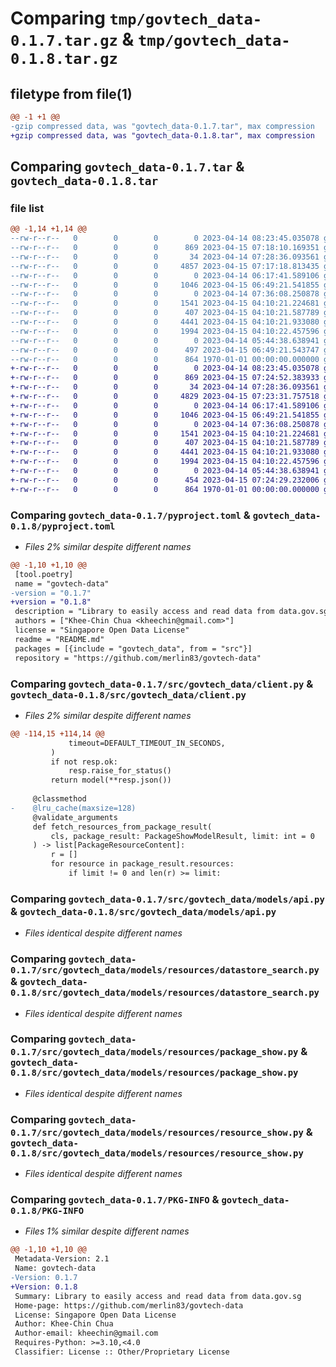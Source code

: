 # Comparing `tmp/govtech_data-0.1.7.tar.gz` & `tmp/govtech_data-0.1.8.tar.gz`

## filetype from file(1)

```diff
@@ -1 +1 @@
-gzip compressed data, was "govtech_data-0.1.7.tar", max compression
+gzip compressed data, was "govtech_data-0.1.8.tar", max compression
```

## Comparing `govtech_data-0.1.7.tar` & `govtech_data-0.1.8.tar`

### file list

```diff
@@ -1,14 +1,14 @@
--rw-r--r--   0        0        0        0 2023-04-14 08:23:45.035078 govtech_data-0.1.7/README.md
--rw-r--r--   0        0        0      869 2023-04-15 07:18:10.169351 govtech_data-0.1.7/pyproject.toml
--rw-r--r--   0        0        0       34 2023-04-14 07:28:36.093561 govtech_data-0.1.7/src/govtech_data/__init__.py
--rw-r--r--   0        0        0     4857 2023-04-15 07:17:18.813435 govtech_data-0.1.7/src/govtech_data/client.py
--rw-r--r--   0        0        0        0 2023-04-14 06:17:41.589106 govtech_data-0.1.7/src/govtech_data/models/__init__.py
--rw-r--r--   0        0        0     1046 2023-04-15 06:49:21.541855 govtech_data-0.1.7/src/govtech_data/models/api.py
--rw-r--r--   0        0        0        0 2023-04-14 07:36:08.250878 govtech_data-0.1.7/src/govtech_data/models/resources/__init__.py
--rw-r--r--   0        0        0     1541 2023-04-15 04:10:21.224681 govtech_data-0.1.7/src/govtech_data/models/resources/datastore_search.py
--rw-r--r--   0        0        0      407 2023-04-15 04:10:21.587789 govtech_data-0.1.7/src/govtech_data/models/resources/package_list.py
--rw-r--r--   0        0        0     4441 2023-04-15 04:10:21.933080 govtech_data-0.1.7/src/govtech_data/models/resources/package_show.py
--rw-r--r--   0        0        0     1994 2023-04-15 04:10:22.457596 govtech_data-0.1.7/src/govtech_data/models/resources/resource_show.py
--rw-r--r--   0        0        0        0 2023-04-14 05:44:38.638941 govtech_data-0.1.7/src/govtech_data/utils/__init__.py
--rw-r--r--   0        0        0      497 2023-04-15 06:49:21.543747 govtech_data-0.1.7/src/govtech_data/utils/content.py
--rw-r--r--   0        0        0      864 1970-01-01 00:00:00.000000 govtech_data-0.1.7/PKG-INFO
+-rw-r--r--   0        0        0        0 2023-04-14 08:23:45.035078 govtech_data-0.1.8/README.md
+-rw-r--r--   0        0        0      869 2023-04-15 07:24:52.383933 govtech_data-0.1.8/pyproject.toml
+-rw-r--r--   0        0        0       34 2023-04-14 07:28:36.093561 govtech_data-0.1.8/src/govtech_data/__init__.py
+-rw-r--r--   0        0        0     4829 2023-04-15 07:23:31.757518 govtech_data-0.1.8/src/govtech_data/client.py
+-rw-r--r--   0        0        0        0 2023-04-14 06:17:41.589106 govtech_data-0.1.8/src/govtech_data/models/__init__.py
+-rw-r--r--   0        0        0     1046 2023-04-15 06:49:21.541855 govtech_data-0.1.8/src/govtech_data/models/api.py
+-rw-r--r--   0        0        0        0 2023-04-14 07:36:08.250878 govtech_data-0.1.8/src/govtech_data/models/resources/__init__.py
+-rw-r--r--   0        0        0     1541 2023-04-15 04:10:21.224681 govtech_data-0.1.8/src/govtech_data/models/resources/datastore_search.py
+-rw-r--r--   0        0        0      407 2023-04-15 04:10:21.587789 govtech_data-0.1.8/src/govtech_data/models/resources/package_list.py
+-rw-r--r--   0        0        0     4441 2023-04-15 04:10:21.933080 govtech_data-0.1.8/src/govtech_data/models/resources/package_show.py
+-rw-r--r--   0        0        0     1994 2023-04-15 04:10:22.457596 govtech_data-0.1.8/src/govtech_data/models/resources/resource_show.py
+-rw-r--r--   0        0        0        0 2023-04-14 05:44:38.638941 govtech_data-0.1.8/src/govtech_data/utils/__init__.py
+-rw-r--r--   0        0        0      454 2023-04-15 07:24:29.232006 govtech_data-0.1.8/src/govtech_data/utils/content.py
+-rw-r--r--   0        0        0      864 1970-01-01 00:00:00.000000 govtech_data-0.1.8/PKG-INFO
```

### Comparing `govtech_data-0.1.7/pyproject.toml` & `govtech_data-0.1.8/pyproject.toml`

 * *Files 2% similar despite different names*

```diff
@@ -1,10 +1,10 @@
 [tool.poetry]
 name = "govtech-data"
-version = "0.1.7"
+version = "0.1.8"
 description = "Library to easily access and read data from data.gov.sg"
 authors = ["Khee-Chin Chua <kheechin@gmail.com>"]
 license = "Singapore Open Data License"
 readme = "README.md"
 packages = [{include = "govtech_data", from = "src"}]
 repository = "https://github.com/merlin83/govtech-data"
```

### Comparing `govtech_data-0.1.7/src/govtech_data/client.py` & `govtech_data-0.1.8/src/govtech_data/client.py`

 * *Files 2% similar despite different names*

```diff
@@ -114,15 +114,14 @@
             timeout=DEFAULT_TIMEOUT_IN_SECONDS,
         )
         if not resp.ok:
             resp.raise_for_status()
         return model(**resp.json())
 
     @classmethod
-    @lru_cache(maxsize=128)
     @validate_arguments
     def fetch_resources_from_package_result(
         cls, package_result: PackageShowModelResult, limit: int = 0
     ) -> list[PackageResourceContent]:
         r = []
         for resource in package_result.resources:
             if limit != 0 and len(r) >= limit:
```

### Comparing `govtech_data-0.1.7/src/govtech_data/models/api.py` & `govtech_data-0.1.8/src/govtech_data/models/api.py`

 * *Files identical despite different names*

### Comparing `govtech_data-0.1.7/src/govtech_data/models/resources/datastore_search.py` & `govtech_data-0.1.8/src/govtech_data/models/resources/datastore_search.py`

 * *Files identical despite different names*

### Comparing `govtech_data-0.1.7/src/govtech_data/models/resources/package_show.py` & `govtech_data-0.1.8/src/govtech_data/models/resources/package_show.py`

 * *Files identical despite different names*

### Comparing `govtech_data-0.1.7/src/govtech_data/models/resources/resource_show.py` & `govtech_data-0.1.8/src/govtech_data/models/resources/resource_show.py`

 * *Files identical despite different names*

### Comparing `govtech_data-0.1.7/PKG-INFO` & `govtech_data-0.1.8/PKG-INFO`

 * *Files 1% similar despite different names*

```diff
@@ -1,10 +1,10 @@
 Metadata-Version: 2.1
 Name: govtech-data
-Version: 0.1.7
+Version: 0.1.8
 Summary: Library to easily access and read data from data.gov.sg
 Home-page: https://github.com/merlin83/govtech-data
 License: Singapore Open Data License
 Author: Khee-Chin Chua
 Author-email: kheechin@gmail.com
 Requires-Python: >=3.10,<4.0
 Classifier: License :: Other/Proprietary License
```

